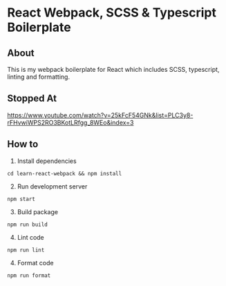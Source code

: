 # React Webpack, SCSS & Typescript Boilerplate

## About

This is my webpack boilerplate for React which includes SCSS, typescript, linting and formatting.

## Stopped At

https://www.youtube.com/watch?v=25kFcF54GNk&list=PLC3y8-rFHvwiWPS2RO3BKotLRfgg_8WEo&index=3

## How to

1. Install dependencies

```
cd learn-react-webpack && npm install
```

2. Run development server

```
npm start
```

3. Build package

```
npm run build
```

4. Lint code

```
npm run lint
```

4. Format code

```
npm run format
```